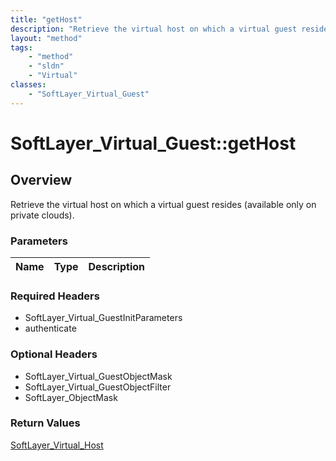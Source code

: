 ```yaml
---
title: "getHost"
description: "Retrieve the virtual host on which a virtual guest resides (available only on private clouds)."
layout: "method"
tags:
    - "method"
    - "sldn"
    - "Virtual"
classes:
    - "SoftLayer_Virtual_Guest"
---
```

# SoftLayer_Virtual_Guest::getHost
## Overview 
Retrieve the virtual host on which a virtual guest resides (available only on private clouds).

### Parameters 
|Name | Type | Description |
| --- | --- | --- |


### Required Headers
* SoftLayer_Virtual_GuestInitParameters
* authenticate

### Optional Headers
* SoftLayer_Virtual_GuestObjectMask
* SoftLayer_Virtual_GuestObjectFilter
* SoftLayer_ObjectMask

### Return Values
<a href='/reference/datatypes/SoftLayer_Virtual_Host'>SoftLayer_Virtual_Host </a>
